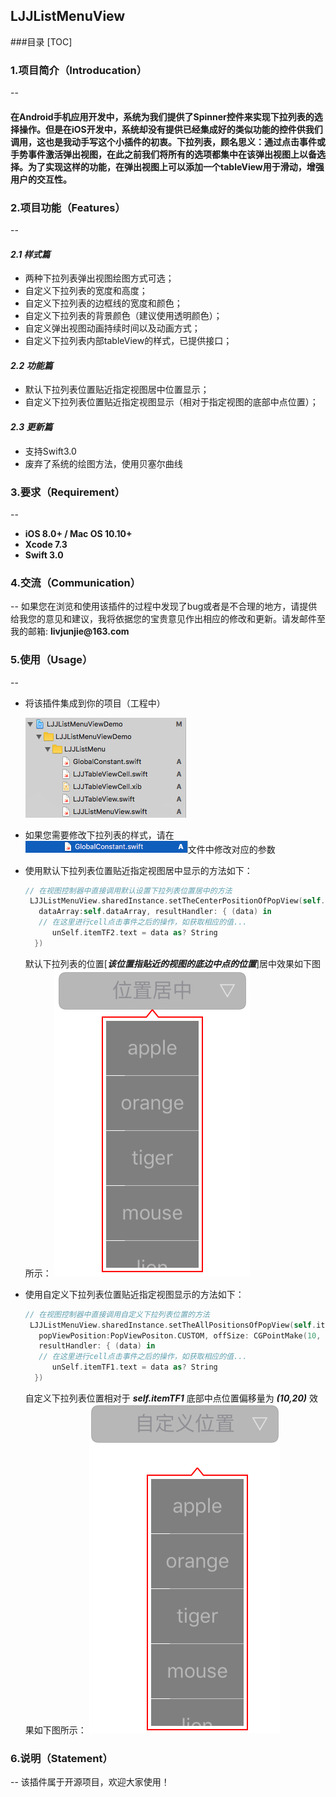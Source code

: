 ## LJJListMenuView
###目录
[TOC]
### 1.项目简介（Introducation）
--
#### 在Android手机应用开发中，系统为我们提供了Spinner控件来实现下拉列表的选择操作。但是在iOS开发中，系统却没有提供已经集成好的类似功能的控件供我们调用，这也是我动手写这个小插件的初衷。下拉列表，顾名思义：通过点击事件或手势事件激活弹出视图，在此之前我们将所有的选项都集中在该弹出视图上以备选择。为了实现这样的功能，在弹出视图上可以添加一个tableView用于滑动，增强用户的交互性。

### 2.项目功能（Features） 
--
#### *__2.1 样式篇__*
- 两种下拉列表弹出视图绘图方式可选；
- 自定义下拉列表的宽度和高度；
- 自定义下拉列表的边框线的宽度和颜色；
- 自定义下拉列表的背景颜色（建议使用透明颜色）；
- 自定义弹出视图动画持续时间以及动画方式；
- 自定义下拉列表内部tableView的样式，已提供接口；

#### *__2.2 功能篇__*
- 默认下拉列表位置贴近指定视图居中位置显示；
- 自定义下拉列表位置贴近指定视图显示（相对于指定视图的底部中点位置）；

#### *_2.3 更新篇_*
- 支持Swift3.0
- 废弃了系统的绘图方法，使用贝塞尔曲线

### 3.要求（Requirement）
--
- **iOS 8.0+ / Mac OS 10.10+**
- **Xcode 7.3**
- **Swift 3.0**

### 4.交流（Communication）
--
  如果您在浏览和使用该插件的过程中发现了bug或者是不合理的地方，请提供给我您的意见和建议，我将依据您的宝贵意见作出相应的修改和更新。请发邮件至我的邮箱:  **__livjunjie@163.com__**

### 5.使用（Usage）
--
- 将该插件集成到你的项目（工程中）

    ![集成](https://github.com/LutteMars/LJJListMenuView/blob/master/Pictures/add.png)

- 如果您需要修改下拉列表的样式，请在 ![全局常量](https://github.com/LutteMars/LJJListMenuView/blob/master/Pictures/globalconstant.png)文件中修改对应的参数

- 使用默认下拉列表位置贴近指定视图居中显示的方法如下：

    ```Swift
    // 在视图控制器中直接调用默认设置下拉列表位置居中的方法
     LJJListMenuView.sharedInstance.setTheCenterPositionOfPopView(self.itemTF2,     
       dataArray:self.dataArray, resultHandler: { (data) in
       // 在这里进行cell点击事件之后的操作，如获取相应的值...
          unSelf.itemTF2.text = data as? String
      })
    ```
  默认下拉列表的位置[*__该位置指贴近的视图的底边中点的位置__*]居中效果如下图所示：
  ![位置居中](https://github.com/LutteMars/LJJListMenuView/blob/master/Pictures/center.png)
  
- 使用自定义下拉列表位置贴近指定视图显示的方法如下：

    ```Swift
    // 在视图控制器中直接调用自定义下拉列表位置的方法
     LJJListMenuView.sharedInstance.setTheAllPositionsOfPopView(self.itemTF1,
       popViewPosition:PopViewPositon.CUSTOM, offSize: CGPointMake(10, 20), dataArray: self.dataArray, 
       resultHandler: { (data) in
       // 在这里进行cell点击事件之后的操作，如获取相应的值...
          unSelf.itemTF1.text = data as? String
      })
    ```
  自定义下拉列表位置相对于 *__self.itemTF1__* 底部中点位置偏移量为 *__(10,20)__* 效果如下图所示：
  ![自定义位置](https://github.com/LutteMars/LJJListMenuView/blob/master/Pictures/custom.png)
  
### 6.说明（Statement）
--
该插件属于开源项目，欢迎大家使用！
